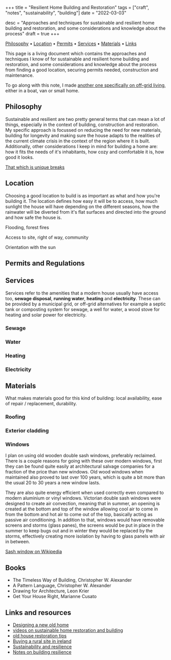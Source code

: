 +++
title = "Resilient Home Building and Restoration"
tags = ["craft", "notes", "sustainability", "building"]
date = "2022-03-03"

desc = "Approaches and techniques for sustainable and resilient home building and restoration, and some considerations and knowledge about the process"
draft = true
+++

<div class="table-of-contents">

[Philosophy](#philosophy) •
[Location](#location) •
[Permits](#permits-and-regulations) •
[Services](#services) •
[Materials](#materials) •
[Links](#links-and-resources)

</div>

This page is a living document which contains the approaches and techniques I know of for sustainable and resilient home building and restoration, and some considerations and knowledge about the process from finding a good location, securing permits needed, construction and maintenance.

To go along with this note, I made [another one specifically on off-grid living](/craft/off-grid-living/), either in a boat, van or small home.

## Philosophy

Sustainable and resilient are two pretty general terms that can mean a lot of things, especially in the context of building, construction and restoration. My specific approach is focussed on reducing the need for new materials, building for longevity and making sure the house adapts to the realities of the current climate crisis in the context of the region where it is built. Additionally, other considerations I keep in mind for building a home are: how it fits the needs of it's inhabitants, how cozy and comfortable it is, how good it looks.

[That which is unique breaks](https://simonsarris.substack.com/p/that-which-is-unique-breaks?s=r)

## Location

Choosing a good location to build is as important as what and how you're building it. The location defines how easy it will be to access, how much sunlight the house will have depending on the different seasons, how the rainwater will be diverted from it's flat surfaces and directed into the ground and how safe the house is.

Flooding, forest fires

Access to site, right of way, community

Orientation with the sun

## Permits and Regulations



## Services

Services refer to the amenities that a modern house usually have access too, **sewage disposal**, **running water**, **heating** and **electricity**. These can be provided by a municipal grid, or off-grid alternatives for example a septic tank or composting system for sewage, a well for water, a wood stove for heating and solar power for electricity.

### Sewage


### Water


### Heating


### Electricity


## Materials

What makes materials good for this kind of building: local availability, ease of repair / replacement, durability.

### Roofing

### Exterior cladding

### Windows

I plan on using old wooden double sash windows, preferably reclaimed. There is a couple reasons for going with these over modern windows, first they can be found quite easily at architectural salvage companies for a fraction of the price than new windows. Old wood windows when maintained also proved to last over 100 years, which is quite a bit more than the usual 20 to 30 years a new window lasts.

They are also quite energy efficient when used correctly even compared to modern aluminium or vinyl windows. Victorian double sash windows were designed to create air convection, meaning that in summer, an opening is created at the bottom and top of the window allowing cool air to come in from the bottom and hot air to come out of the top, basically acting as passive air conditioning. In addition to that, windows would have removable screens and storms (glass panes), the screens would be put in place in the summer to keep bugs out and in winter they would be replaced by the storms, effectively creating more isolation by having to glass panels with air in between.

[Sash window on Wikipedia](https://en.wikipedia.org/wiki/Sash_window)

## Books

- The Timeless Way of Building, Christopher W. Alexander
- A Pattern Language, Christopher W. Alexander
- Drawing for Architecture, Leon Krier
- Get Your House Right, Marianne Cusato

## Links and resources

- [Designing a new old home](https://simonsarris.medium.com/designing-a-new-old-home-part-1-cf298b58ed41)
- [videos on sustainable home restoration and building](https://faircompanies.com/)
- [old house restoration tips](https://www.oldhouseonline.com/repairs-and-how-to/35-tips-for-restoring-old-houses/)
- [Buying a rural site in ireland](https://www.youtube.com/watch?v=NpVDHoVAI4g)
- [Sustainability and resilience](https://www.deltechomes.com/resilient-homes-part-two-sustainability-is-resilient/)
- [Notes on building resilience](https://www.echotape.com/blog/why-building-resilience-is-the-future-of-sustainable-building/)
